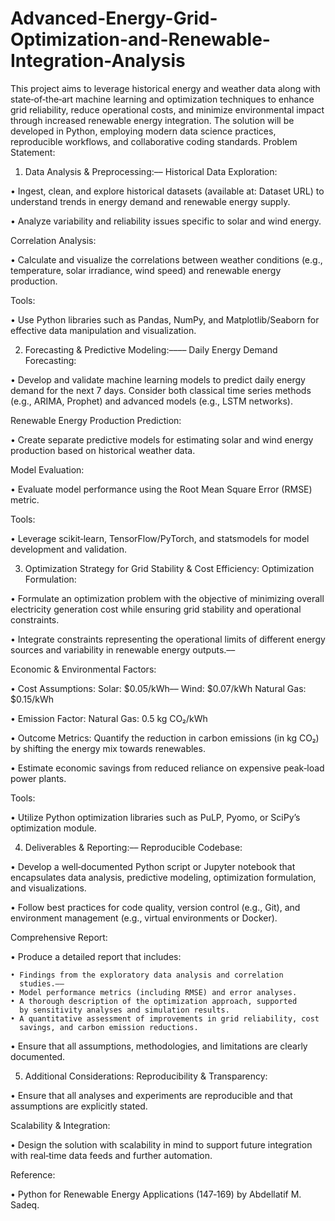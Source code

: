 # Advanced-Energy-Grid-Optimization-and-Renewable-Integration-Analysis
This project aims to leverage historical energy and weather data along with state‐of‐the‐art  machine learning and optimization techniques to enhance grid reliability, reduce operational  costs, and minimize environmental impact through increased renewable energy integration. The 
solution will be developed in Python, employing modern data science practices, reproducible 
workflows, and collaborative coding standards.
 Problem Statement:
 1. Data Analysis & Preprocessing:––
Historical Data Exploration:

 • Ingest, clean, and explore historical datasets (available at: Dataset URL) to 
understand trends in energy demand and renewable energy supply.

 • Analyze variability and reliability issues specific to solar and wind energy.
 
 Correlation Analysis:
 
 • Calculate and visualize the correlations between weather conditions (e.g., 
temperature, solar irradiance, wind speed) and renewable energy 
production.

 Tools:
 
 • Use Python libraries such as Pandas, NumPy, and Matplotlib/Seaborn for 
effective data manipulation and visualization.

 2. Forecasting & Predictive Modeling:––––
 Daily Energy Demand Forecasting:

 • Develop and validate machine learning models to predict daily energy 
demand for the next 7 days. Consider both classical time series methods 
(e.g., ARIMA, Prophet) and advanced models (e.g., LSTM networks).

 Renewable Energy Production Prediction:
 
 • Create separate predictive models for estimating solar and wind energy 
production based on historical weather data.

 Model Evaluation:
 
 • Evaluate model performance using the Root Mean Square Error (RMSE) 
metric.

 Tools:
 
 • Leverage scikit‐learn, TensorFlow/PyTorch, and statsmodels for model 
development and validation.

 3. Optimization Strategy for Grid Stability & Cost Efficiency:
Optimization Formulation:

• Formulate an optimization problem with the objective of minimizing 
overall electricity generation cost while ensuring grid stability and 
operational constraints.

 • Integrate constraints representing the operational limits of different 
energy sources and variability in renewable energy outputs.––

 Economic & Environmental Factors:
 
 • Cost Assumptions:
Solar: $0.05/kWh––
 Wind: $0.07/kWh
 Natural Gas: $0.15/kWh
 
 • Emission Factor:
Natural Gas: 0.5 kg CO₂/kWh

 • Outcome Metrics:
Quantify the reduction in carbon emissions (in kg CO₂) by shifting 
the energy mix towards renewables.


 • Estimate economic savings from reduced reliance on expensive 
peak‐load power plants.

 Tools:
 
 • Utilize Python optimization libraries such as PuLP, Pyomo, or SciPy’s 
optimization module.

 4. Deliverables & Reporting:––
 Reproducible Codebase:
 
 • Develop a well‐documented Python script or Jupyter notebook that 
encapsulates data analysis, predictive modeling, optimization 
formulation, and visualizations.

 • Follow best practices for code quality, version control (e.g., Git), and 
environment management (e.g., virtual environments or Docker).

 Comprehensive Report:
 
 • Produce a detailed report that includes:
 
    • Findings from the exploratory data analysis and correlation 
      studies.––
    • Model performance metrics (including RMSE) and error analyses.
    • A thorough description of the optimization approach, supported 
      by sensitivity analyses and simulation results.
    • A quantitative assessment of improvements in grid reliability, cost 
      savings, and carbon emission reductions.
      
 • Ensure that all assumptions, methodologies, and limitations are clearly 
documented.

 5. Additional Considerations:
Reproducibility & Transparency:

 • Ensure that all analyses and experiments are reproducible and that 
assumptions are explicitly stated.

Scalability & Integration:

 • Design the solution with scalability in mind to support future integration 
with real‐time data feeds and further automation.

Reference:

 • Python for Renewable Energy Applications (147‐169) by Abdellatif M. 
Sadeq.
